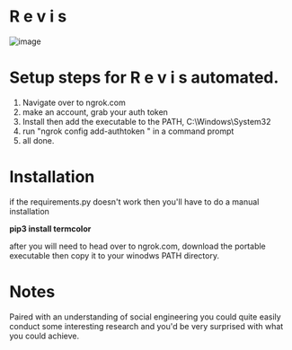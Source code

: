 # R e v i s
![image](https://github.com/user-attachments/assets/40f4321c-e40a-4fd8-bd2c-c8ad04903004)

# Setup steps for R e v i s automated.  

1. Navigate over to ngrok.com
2. make an account, grab your auth token
3. Install then add the executable to the PATH, C:\Windows\System32
4. run "ngrok config add-authtoken <auth token>" in a command prompt
5. all done.

# Installation
if the requirements.py doesn't work then you'll have to do a manual installation

**pip3 install termcolor**

after you will need to head over to ngrok.com, download the portable executable then copy it to your winodws PATH directory.  

# Notes
Paired with an understanding of social engineering you could quite easily conduct some interesting research and you'd 
be very surprised with what you could achieve. 

